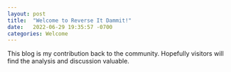 ```yaml
---
layout: post
title:  "Welcome to Reverse It Dammit!"
date:   2022-06-29 19:35:57 -0700
categories: Welcome
---
```


This blog is my contribution back to the community. Hopefully visitors will find the analysis and discussion valuable.

